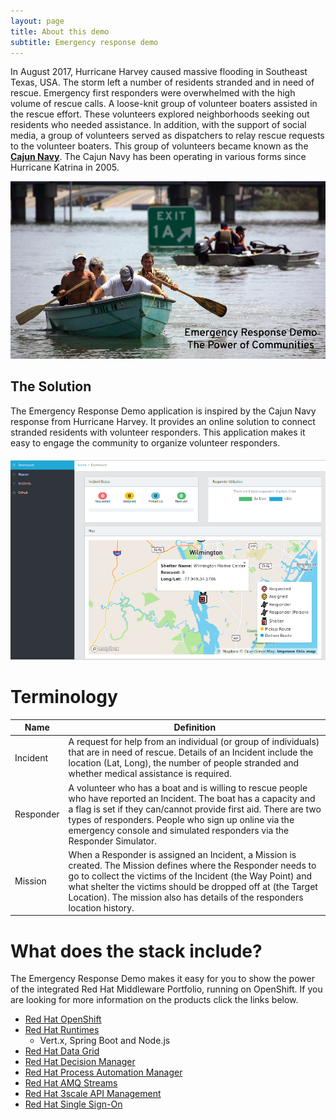 ```yaml
---
layout: page
title: About this demo
subtitle: Emergency response demo
---
```


In August 2017, Hurricane Harvey caused massive flooding in Southeast
Texas, USA. The storm left a number of residents stranded and in need of
rescue. Emergency first responders were overwhelmed with the high volume
of rescue calls. A loose-knit group of volunteer boaters assisted in the
rescue effort. These volunteers explored neighborhoods seeking out
residents who needed assistance. In addition, with the support of social
media, a group of volunteers served as dispatchers to relay rescue
requests to the volunteer boaters. This group of volunteers became known
as the [**Cajun Navy**](https://en.wikipedia.org/wiki/Cajun_Navy). The
Cajun Navy has been operating in various forms since Hurricane Katrina
in 2005.

![volunteer boaters stock photo](/images/volunteerboatersstockphoto.png)

## The Solution

The Emergency Response Demo application is inspired by the Cajun Navy
response from Hurricane Harvey. It provides an online solution to
connect stranded residents with volunteer responders. This application
makes it easy to engage the community to organize volunteer
responders.

![dashboard](/images/dashboard.png)

# Terminology

| Name      | Definition                                                                                                                                                                                                                                                                                                               |
| --------- | ------------------------------------------------------------------------------------------------------------------------------------------------------------------------------------------------------------------------------------------------------------------------------------------------------------------------ |
| Incident  | A request for help from an individual (or group of individuals) that are in need of rescue. Details of an Incident include the location (Lat, Long), the number of people stranded and whether medical assistance is required.                                                                                           |
| Responder | A volunteer who has a boat and is willing to rescue people who have reported an Incident. The boat has a capacity and a flag is set if they can/cannot provide first aid. There are two types of responders. People who sign up online via the emergency console and simulated responders via the Responder Simulator.   |
| Mission   | When a Responder is assigned an Incident, a Mission is created. The Mission defines where the Responder needs to go to collect the victims of the Incident (the Way Point) and what shelter the victims should be dropped off at (the Target Location). The mission also has details of the responders location history. |

# What does the stack include?

The Emergency Response Demo makes it easy for you to show the power of
the integrated Red Hat Middleware Portfolio, running on OpenShift. If you are looking for more information on the products click the links below.

  - [Red Hat OpenShift](https://www.redhat.com/en/technologies/cloud-computing/openshift)
  - [Red Hat Runtimes](https://www.redhat.com/en/technologies/cloud-computing/openshift/application-runtimes)
    - Vert.x, Spring Boot and Node.js
  - [Red Hat Data Grid](https://www.redhat.com/en/technologies/jboss-middleware/data-grid)
  - [Red Hat Decision Manager](https://www.redhat.com/en/technologies/jboss-middleware/decision-manager)
  - [Red Hat Process Automation Manager](https://www.redhat.com/en/technologies/jboss-middleware/process-automation-manager)
  - [Red Hat AMQ Streams](https://www.redhat.com/en/technologies/jboss-middleware/amq)
  - [Red Hat 3scale API Management](https://www.redhat.com/en/technologies/jboss-middleware/3scale)
  - [Red Hat Single Sign-On](https://access.redhat.com/products/red-hat-single-sign-on)
